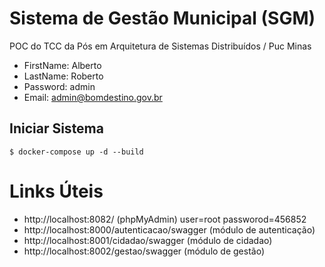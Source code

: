 # Sistema de Gestão Municipal (SGM)
POC do TCC da Pós em Arquitetura de Sistemas Distribuídos / Puc Minas



- FirstName: Alberto
- LastName: Roberto
- Password: admin
- Email: admin@bomdestino.gov.br


## Iniciar Sistema

```
$ docker-compose up -d --build
```


# Links Úteis
- http://localhost:8082/ (phpMyAdmin) user=root passworod=456852
- http://localhost:8000/autenticacao/swagger (módulo de autenticação)
- http://localhost:8001/cidadao/swagger (módulo de cidadao)
- http://localhost:8002/gestao/swagger (módulo de gestão)


